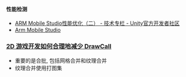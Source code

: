 
#### 性能检测

- [ARM Mobile Studio性能优化（二） - 技术专栏 - Unity官方开发者社区](https://developer.unity.cn/projects/5f7935c3edbc2a001f898bff)
- [Arm Mobile Studio](https://developer.arm.com/Tools%20and%20Software/Arm%20Mobile%20Studio)
### [2D 游戏开发如何合理地减少 DrawCall](https://mp.weixin.qq.com/s/kH-F73l7eHMHxNS8qnPiCQ)

- 重要的是合批, 包括网格合并和纹理合并
- 纹理合并使用打图集


